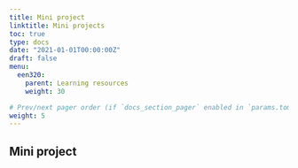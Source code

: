 ```yaml
---
title: Mini project
linktitle: Mini projects
toc: true
type: docs
date: "2021-01-01T00:00:00Z"
draft: false
menu:
  een320:
    parent: Learning resources
    weight: 30

# Prev/next pager order (if `docs_section_pager` enabled in `params.toml`)
weight: 5
---
```


## Mini project

